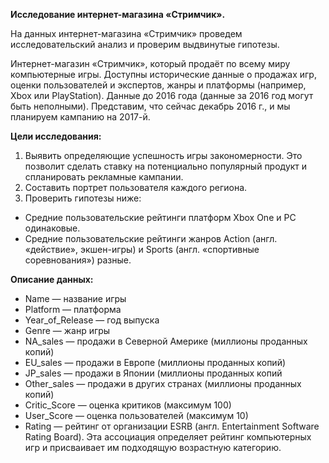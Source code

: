 **Исследование интернет-магазина «Стримчик».**

На данных интернет-магазина «Стримчик» проведем исследовательский анализ и проверим выдвинутые гипотезы.

Интернет-магазин «Стримчик», который продаёт по всему миру компьютерные игры. Доступны исторические данные о продажах игр, оценки пользователей и экспертов, жанры и платформы (например, Xbox или PlayStation).  Данные до 2016 года (данные за 2016 год могут быть неполными). Представим, что сейчас декабрь 2016 г., и мы планируем кампанию на 2017-й.

**Цели исследования:** 
1. Выявить определяющие успешность игры закономерности. Это позволит сделать ставку на потенциально популярный продукт и спланировать рекламные кампании.
2. Составить портрет пользователя каждого региона.
3. Проверить гипотезы ниже:
* Средние пользовательские рейтинги платформ Xbox One и PC одинаковые.
* Средние пользовательские рейтинги жанров Action (англ. «действие», экшен-игры) и Sports (англ. «спортивные соревнования») разные.

**Описание данных:**
* Name — название игры
* Platform — платформа
* Year_of_Release — год выпуска
* Genre — жанр игры
* NA_sales — продажи в Северной Америке (миллионы проданных копий)
* EU_sales — продажи в Европе (миллионы проданных копий)
* JP_sales — продажи в Японии (миллионы проданных копий
* Other_sales — продажи в других странах (миллионы проданных копий)
* Critic_Score — оценка критиков (максимум 100)
* User_Score — оценка пользователей (максимум 10)
* Rating — рейтинг от организации ESRB (англ. Entertainment Software Rating Board). Эта ассоциация определяет рейтинг компьютерных игр и присваивает им подходящую возрастную категорию.
